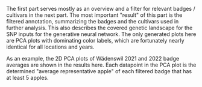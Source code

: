 The first part serves mostly as an overview and a filter for relevant badges / cultivars in the next part. The most important "result" of this part is the filtered annotation, summarizing the badges and the cultivars used in further analysis. This also describes the covered genetic landscape for the SNP inputs for the generative neural network.
The only generated plots here are PCA plots with dominating color labels, which are fortunately nearly identical for all locations and years. 

As an example, the 2D PCA plots of Wädenswil 2021 and 2022 badge averages are shown in the results here. Each datapoint in the PCA plot is the determined "average representative apple" of each filtered badge that has at least 5 apples.
